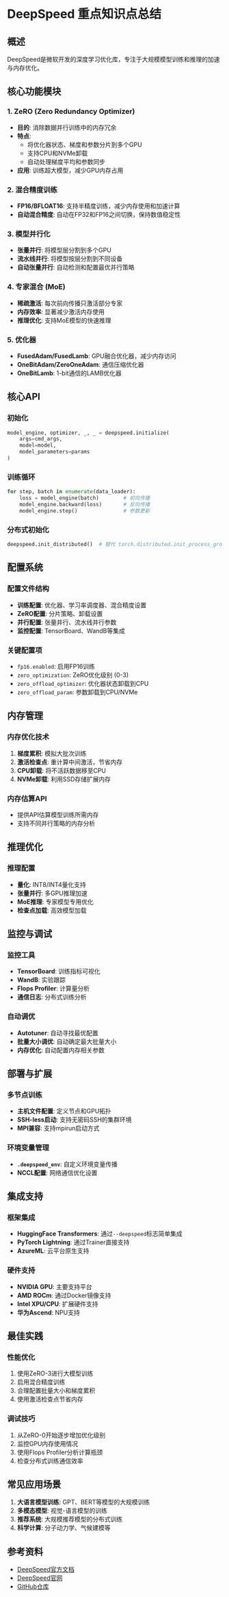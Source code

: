 # DeepSpeed 重点知识点总结

## 概述
DeepSpeed是微软开发的深度学习优化库，专注于大规模模型训练和推理的加速与内存优化。

## 核心功能模块

### 1. ZeRO (Zero Redundancy Optimizer)
- **目的**: 消除数据并行训练中的内存冗余
- **特点**: 
  - 将优化器状态、梯度和参数分片到多个GPU
  - 支持CPU和NVMe卸载
  - 自动处理梯度平均和参数同步
- **应用**: 训练超大模型，减少GPU内存占用

### 2. 混合精度训练
- **FP16/BFLOAT16**: 支持半精度训练，减少内存使用和加速计算
- **自动混合精度**: 自动在FP32和FP16之间切换，保持数值稳定性

### 3. 模型并行化
- **张量并行**: 将模型层分割到多个GPU
- **流水线并行**: 将模型按层分割到不同设备
- **自动张量并行**: 自动检测和配置最优并行策略

### 4. 专家混合 (MoE)
- **稀疏激活**: 每次前向传播只激活部分专家
- **内存效率**: 显著减少激活内存使用
- **推理优化**: 支持MoE模型的快速推理

### 5. 优化器
- **FusedAdam/FusedLamb**: GPU融合优化器，减少内存访问
- **OneBitAdam/ZeroOneAdam**: 通信压缩优化器
- **OneBitLamb**: 1-bit通信的LAMB优化器

## 核心API

### 初始化
```python
model_engine, optimizer, _, _ = deepspeed.initialize(
    args=cmd_args,
    model=model,
    model_parameters=params
)
```

### 训练循环
```python
for step, batch in enumerate(data_loader):
    loss = model_engine(batch)        # 前向传播
    model_engine.backward(loss)       # 反向传播
    model_engine.step()               # 参数更新
```

### 分布式初始化
```python
deepspeed.init_distributed()  # 替代 torch.distributed.init_process_group
```

## 配置系统

### 配置文件结构
- **训练配置**: 优化器、学习率调度器、混合精度设置
- **ZeRO配置**: 分片策略、卸载设置
- **并行配置**: 张量并行、流水线并行参数
- **监控配置**: TensorBoard、WandB等集成

### 关键配置项
- `fp16.enabled`: 启用FP16训练
- `zero_optimization`: ZeRO优化级别 (0-3)
- `zero_offload_optimizer`: 优化器状态卸载到CPU
- `zero_offload_param`: 参数卸载到CPU/NVMe

## 内存管理

### 内存优化技术
1. **梯度累积**: 模拟大批次训练
2. **激活检查点**: 重计算中间激活，节省内存
3. **CPU卸载**: 将不活跃数据移至CPU
4. **NVMe卸载**: 利用SSD存储扩展内存

### 内存估算API
- 提供API估算模型训练所需内存
- 支持不同并行策略的内存分析

## 推理优化

### 推理配置
- **量化**: INT8/INT4量化支持
- **张量并行**: 多GPU推理加速
- **MoE推理**: 专家模型专用优化
- **检查点加载**: 高效模型加载

## 监控与调试

### 监控工具
- **TensorBoard**: 训练指标可视化
- **WandB**: 实验跟踪
- **Flops Profiler**: 计算量分析
- **通信日志**: 分布式训练分析

### 自动调优
- **Autotuner**: 自动寻找最优配置
- **批量大小调优**: 自动确定最大批量大小
- **内存优化**: 自动配置内存相关参数

## 部署与扩展

### 多节点训练
- **主机文件配置**: 定义节点和GPU拓扑
- **SSH-less启动**: 支持无密码SSH的集群环境
- **MPI兼容**: 支持mpirun启动方式

### 环境变量管理
- **`.deepspeed_env`**: 自定义环境变量传播
- **NCCL配置**: 网络通信优化设置

## 集成支持

### 框架集成
- **HuggingFace Transformers**: 通过`--deepspeed`标志简单集成
- **PyTorch Lightning**: 通过Trainer直接支持
- **AzureML**: 云平台原生支持

### 硬件支持
- **NVIDIA GPU**: 主要支持平台
- **AMD ROCm**: 通过Docker镜像支持
- **Intel XPU/CPU**: 扩展硬件支持
- **华为Ascend**: NPU支持

## 最佳实践

### 性能优化
1. 使用ZeRO-3进行大模型训练
2. 启用混合精度训练
3. 合理配置批量大小和梯度累积
4. 使用激活检查点节省内存

### 调试技巧
1. 从ZeRO-0开始逐步增加优化级别
2. 监控GPU内存使用情况
3. 使用Flops Profiler分析计算瓶颈
4. 检查分布式训练通信效率

## 常见应用场景

1. **大语言模型训练**: GPT、BERT等模型的大规模训练
2. **多模态模型**: 视觉-语言模型的训练
3. **推荐系统**: 大规模推荐模型的分布式训练
4. **科学计算**: 分子动力学、气候建模等

## 参考资料
- [DeepSpeed官方文档](https://deepspeed.readthedocs.io/)
- [DeepSpeed官网](https://www.deepspeed.ai/)
- [GitHub仓库](https://github.com/microsoft/DeepSpeed)
